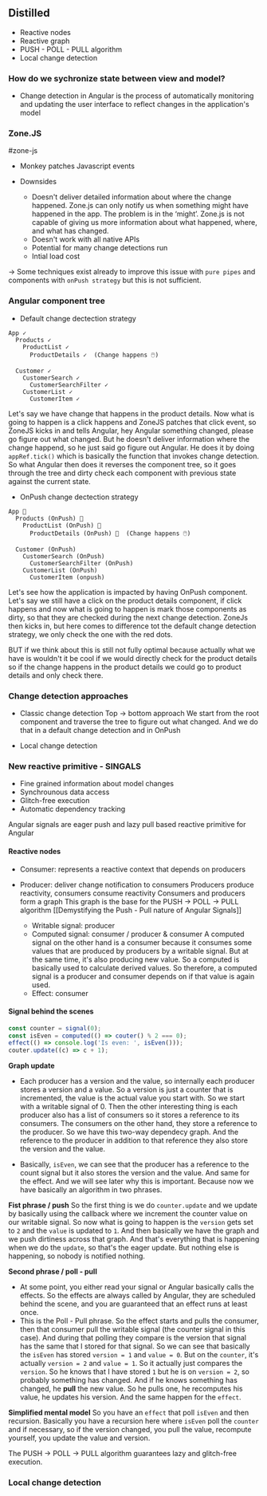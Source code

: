 ## Distilled
- Reactive nodes
- Reactive graph
- PUSH - POLL - PULL algorithm
- Local change detection

### How do we sychronize state between view and model?
- Change detection in Angular is the process of automatically monitoring and updating the user interface to reflect changes in the application's model

### Zone.JS
#zone-js
- Monkey patches Javascript events

- Downsides
  - Doesn't deliver detailed information about where the change happened. Zone.js can only notify us when something might have happened in the app. The problem is in the ‘might’. Zone.js is not capable of giving us more information about what happened, where, and what has changed.
  - Doesn't work with all native APIs
  - Potential for many change detections run
  - Intial load cost

-> Some techniques exist already to improve this issue with `pure pipes` and components with `onPush strategy` but this is not sufficient.

### Angular component tree

- Default change dectection strategy
```plaintext
App ✓
  Products ✓
    ProductList ✓
      ProductDetails ✓  (Change happens 🖱️)
  
  Customer ✓
    CustomerSearch ✓
      CustomerSearchFilter ✓
    CustomerList ✓
      CustomerItem ✓
```

Let's say we have change that happens in the product details. Now what is going to happen is a click happens and ZoneJS patches that click event, so ZoneJS kicks in and tells Angular, hey Angular something changed, please go figure out what changed. But he doesn't deliver information where the change happend, so he just said go figure out Angular.
He does it by doing `appRef.tick()` which is basically the function that invokes change detection. So what Angular then does it reverses the component tree, so it goes through the tree and dirty check each component with previous state against the current state.

- OnPush change dectection strategy
```plaintext
App 🔴
  Products (OnPush) 🔴
    ProductList (OnPush) 🔴
      ProductDetails (OnPush) 🔴  (Change happens 🖱️)
  
  Customer (OnPush)
    CustomerSearch (OnPush)
      CustomerSearchFilter (OnPush)
    CustomerList (OnPush)
      CustomerItem (onpush)
```
Let's see how the application is impacted by having OnPush component.
Let's say we still have a click on the product details component, if click happens and now what is going to happen is mark those components as dirty, so that they are checked during the next change detection. ZoneJs then kicks in, but here comes to difference tot the default change detection strategy, we only check the one with the red dots.


BUT if we think about this is still not fully optimal because actually what we have is wouldn't it be cool if we would directly check for the product details so if the change happens in the product details we could go to product details and only check there.


### Change detection approaches
- Classic change detection
Top -> bottom approach
We start from the root component and traverse the tree to figure out what changed. And we do that in a default change detection and in OnPush

- Local change detection

### New reactive primitive - SINGALS
- Fine grained information about model changes
- Synchrounous data access
- Glitch-free execution
- Automatic dependency tracking

Angular signals are eager push and lazy pull based reactive primitive for Angular

#### Reactive nodes
- Consumer: represents a reactive context that depends on producers
- Producer: deliver change notification to consumers
Producers produce reactivity, consumers consume reactivity
Consumers and producers form a graph
This graph is the base for the PUSH -> POLL -> PULL algorithm [[Demystifying the Push - Pull nature of Angular Signals]]

  - Writable signal: producer
  - Computed signal: consumer / producer & consumer
    A computed signal on the other hand is a consumer because it consumes some values that are produced by producers by a writable signal.
    But at the same time, it's also producing new value. So a computed is basically used to calculate derived values. So therefore, a computed signal is
    a producer and consumer depends on if that value is again used.
  - Effect: consumer

#### Signal behind the scenes
```javascript
const counter = signal(0);
const isEven = computed(() => couter() % 2 === 0);
effect(() => console.log('Is even: ', isEven()));
couter.update((c) => c + 1);
```
**Graph update**
- Each producer has a version and the value, so internally each producer stores a version and a value. So a version is just a counter that is incremented, the value is the actual value you start with. So we start with a writable signal of 0. Then the other interesting thing is each producer also has a list of consumers so it stores a reference to its consumers. The consumers on the other hand, they store a reference to the producer. So we have this two-way dependecy graph. And the reference to the producer in addition to that reference they also store the version and the value.

- Basically, `isEven`, we can see that the producer has a reference to the count signal but it also stores the version and the value. And same for the effect. And we will see later why this is important. Because now we have basically an algorithm in two phrases.

**Fist phrase / push**
So the first thing is we do `counter.update` and we update by basically using the callback where we increment the counter value on our writable signal.
So now what is going to happen is the `version` gets set to `2` and the `value` is updated to `1`. And then basically we have the graph and we push dirtiness across that graph. And that's everything that is happening when we do the `update`, so that's the eager update. But nothing else is happening, so nobody is notified nothing.

**Second phrase / poll - pull**
- At some point, you either read your signal or Angular basically calls the effects. So the effects are always called by Angular, they are scheduled behind the scene, and you are guaranteed that an effect runs at least once.
- This is the Poll - Pull phrase. So the effect starts and pulls the consumer, then that consumer pull the writable signal (the counter signal in this case). And during that polling they compare is the version that signal has the same that I stored for that signal. So we can see that basically the `isEven` has stored `version = 1` and `value = 0`. But on the `counter`, it's actually `version = 2` and `value = 1`. So it actually just compares the `version`. So he knows that I have stored `1` but he is on `version = 2`, so probably something has changed. And if he knows something has changed, he **pull** the new value. So he pulls one, he recomputes his value, he updates his version. And the same happen for the `effect`.


**Simplified mental model**
So you have an `effect` that poll `isEven` and then recursion. Basically you have a recursion here where `isEven` poll the `counter` and if necessary, so if the version changed, you pull the value, recompute yourself, you update the value and version.


The PUSH -> POLL -> PULL algorithm guarantees lazy and glitch-free execution.

### Local change detection

